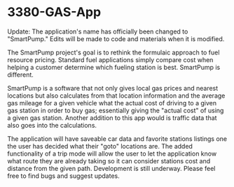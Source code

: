 3380-GAS-App
============
Update: The application's name has officially been changed to "SmartPump." Edits will be made to code and materials when it is modified.

The SmartPump project's goal is to rethink the formulaic approach to fuel resource pricing. Standard fuel applications simply compare cost when helping a customer determine which fueling station is best. SmartPump is different. 

SmartPump is a software that not only gives local gas prices and nearest locations but also calculates from that location information and the average gas mileage for a given vehicle what the actual cost of driving to a given gas station in order to buy gas; essentially giving the "actual cost" of using a given gas station. Another addition to this app would is traffic data that also goes into the calculations. 

The application will have saveable car data and favorite stations listings one the user has decided what their "goto" locations are. The added functionality of a trip mode will allow the user to let the application know what route they are already taking so it can consider stations cost and distance from the given path. Development is still underway. Please feel free to find bugs and suggest updates.
